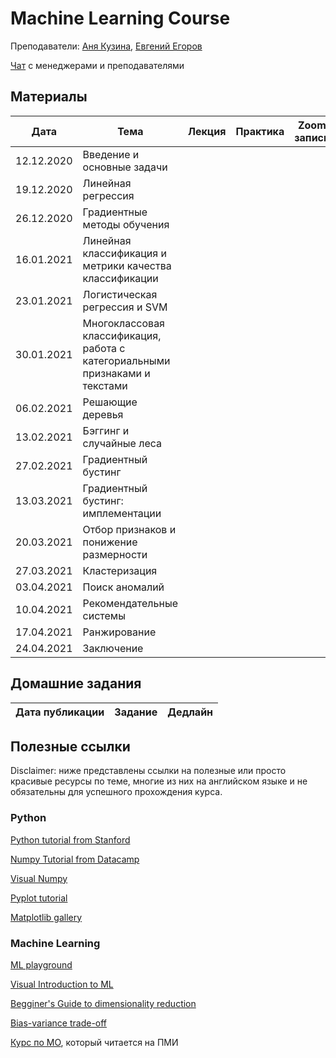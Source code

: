 # Machine Learning Course 

Преподаватели: [Аня Кузина](https://akuzina.github.io/), [Евгений Егоров](https://evgenii-egorov.github.io/)

[Чат](https://t.me/joinchat/CzqJzE94b6QN6Oe9FQ-b9w) с менеджерами и преподавателями

## Материалы

| Дата | Тема | Лекция | Практика| Zoom запись |
|------|------|--------|---------|-------------|
|12.12.2020|Введение и основные задачи|  |  | |
|19.12.2020|Линейная регрессия| | ||
|26.12.2020|Градиентные методы обучения||||
|16.01.2021|Линейная классификация и метрики качества классификации||||
|23.01.2021|Логистическая регрессия и SVM||||
|30.01.2021|Многоклассовая классификация, работа с категориальными признаками и текстами||||
|06.02.2021|Решающие деревья||||
|13.02.2021|Бэггинг и случайные леса||||
|27.02.2021|Градиентный бустинг||||
|13.03.2021|Градиентный бустинг: имплементации||||
|20.03.2021|Отбор признаков и понижение размерности||||
|27.03.2021|Кластеризация||||
|03.04.2021|Поиск аномалий||||
|10.04.2021|Рекомендательные системы||||
|17.04.2021|Ранжирование||||
|24.04.2021|Заключение||||


## Домашние задания

| Дата публикации| Задание | Дедлайн |
|----------------|---------|---------|



## Полезные ссылки
Disclaimer: ниже представлены ссылки на полезные или просто красивые ресурсы по теме, 
многие из них на английском языке и не обязательны для успешного прохождения курса. 

### Python
[Python tutorial from Stanford](https://cs231n.github.io/python-numpy-tutorial/)

[Numpy Tutorial from Datacamp](https://www.datacamp.com/community/tutorials/python-numpy-tutorial)

[Visual Numpy](http://jalammar.github.io/visual-numpy/)

[Pyplot tutorial](https://matplotlib.org/tutorials/introductory/pyplot.html)

[Matplotlib gallery](https://matplotlib.org/gallery.html)

### Machine Learning
[ML playground](https://ml-playground.com/)

[Visual Introduction to ML](http://www.r2d3.us/visual-intro-to-machine-learning-part-1/)

[Begginer's Guide to dimensionality reduction](https://idyll.pub/post/dimensionality-reduction-293e465c2a3443e8941b016d/)

[Bias-variance trade-off](http://www.r2d3.us/visual-intro-to-machine-learning-part-2/)

[Курс по МО](https://github.com/esokolov/ml-course-hse), который читается на ПМИ
